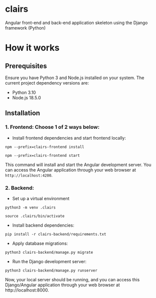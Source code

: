 # clairs
Angular front-end and back-end application skeleton using the Django framework (Python)

# How it works

## Prerequisites
Ensure you have Python 3 and Node.js installed on your system. The current project dependency versions are:
- Python 3.10
- Node.js 18.5.0

## Installation
### 1. Frontend: Choose 1 of 2 ways below:
- Install frontend dependencies and start frontend locally:
```shell
npm --prefix=clairs-frontend install
```

```shell
npm --prefix=clairs-frontend start
```

This command will install and start the Angular development server. You can access the Angular application through your web browser at `http://localhost:4200`.

### 2. Backend:
- Set up a virtual environment
```shell
python3 -m venv .clairs
```

```shell
source .clairs/bin/activate
```

- Install backend dependencies:
```shell
pip install -r clairs-backend/requirements.txt
```

- Apply database migrations:
```shell
python3 clairs-backend/manage.py migrate
```

- Run the Django development server:
```shell
python3 clairs-backend/manage.py runserver
```

Now, your local server should be running, and you can access this Django/Angular application through your web browser at http://localhost:8000.
